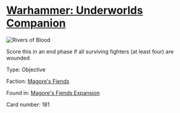 # [Warhammer: Underworlds Companion](https://guidokessels.github.io/wh-underworlds)

  

![Rivers of Blood](https://warhammerunderworlds.com/wp-content/uploads/sites/6/2018/03/181_ENG.png)

Score this in an end phase if all surviving fighters (at least four) are wounded

Type: Objective

Faction: [Magore's Fiends](https://guidokessels.github.io/wh-underworlds/factions/magores-fiends)

Found in: [Magore's Fiends Expansion](https://guidokessels.github.io/wh-underworlds/locations/magores-fiends-expansion)

Card number: 181
